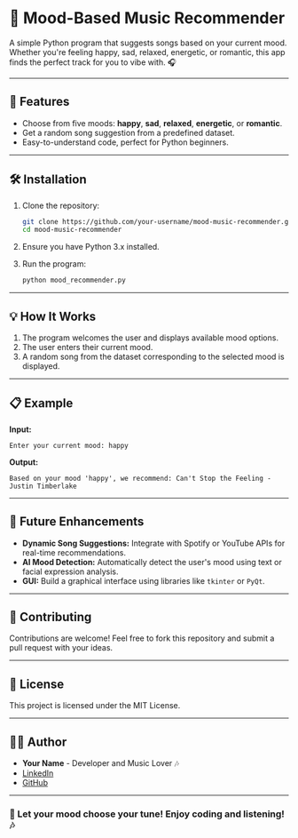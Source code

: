 # 🎵 Mood-Based Music Recommender  

A simple Python program that suggests songs based on your current mood. Whether you're feeling happy, sad, relaxed, energetic, or romantic, this app finds the perfect track for you to vibe with. 🎧  

---

## 🚀 Features  
- Choose from five moods: **happy**, **sad**, **relaxed**, **energetic**, or **romantic**.  
- Get a random song suggestion from a predefined dataset.  
- Easy-to-understand code, perfect for Python beginners.  

---

## 🛠️ Installation  

1. Clone the repository:  
   ```bash
   git clone https://github.com/your-username/mood-music-recommender.git
   cd mood-music-recommender
   ```  

2. Ensure you have Python 3.x installed.  

3. Run the program:  
   ```bash
   python mood_recommender.py
   ```  

---

## 💡 How It Works  

1. The program welcomes the user and displays available mood options.  
2. The user enters their current mood.  
3. A random song from the dataset corresponding to the selected mood is displayed.  

---

## 📋 Example  

**Input:**  
```
Enter your current mood: happy  
```  

**Output:**  
```
Based on your mood 'happy', we recommend: Can't Stop the Feeling - Justin Timberlake  
```  

---

## 🌟 Future Enhancements  

- **Dynamic Song Suggestions:** Integrate with Spotify or YouTube APIs for real-time recommendations.  
- **AI Mood Detection:** Automatically detect the user's mood using text or facial expression analysis.  
- **GUI:** Build a graphical interface using libraries like `tkinter` or `PyQt`.  

---

## 🤝 Contributing  

Contributions are welcome! Feel free to fork this repository and submit a pull request with your ideas.  

---

## 📄 License  

This project is licensed under the MIT License.  

---

## 👩‍💻 Author  

- **Your Name** - Developer and Music Lover 🎶  
- [LinkedIn](https://www.linkedin.com/in/your-linkedin-profile)  
- [GitHub](https://github.com/your-username)  

---  

### 🎤 Let your mood choose your tune! Enjoy coding and listening! 🎶  
